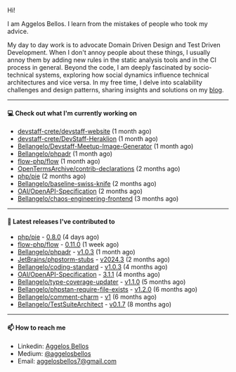 Hi!

I am Aggelos Bellos. I learn from the mistakes of people who took my advice.

My day to day work is to advocate Domain Driven Design and Test Driven Development. When I don't annoy people about these things, I usually annoy them by adding new rules in the static analysis tools and in the CI process in general.
Beyond the code, I am deeply fascinated by socio-technical systems, exploring how social dynamics influence technical architectures and vice versa.
In my free time, I delve into scalability challenges and design patterns, sharing insights and solutions on my [blog](https://medium.com/@aggelosbellos).

---

#### 💻 Check out what I'm currently working on

- [devstaff-crete/devstaff-website](https://github.com/devstaff-crete/devstaff-website) (1 month ago)
- [devstaff-crete/DevStaff-Heraklion](https://github.com/devstaff-crete/DevStaff-Heraklion) (1 month ago)
- [Bellangelo/Devstaff-Meetup-Image-Generator](https://github.com/Bellangelo/Devstaff-Meetup-Image-Generator) (1 month ago)
- [Bellangelo/phpadr](https://github.com/Bellangelo/phpadr) (1 month ago)
- [flow-php/flow](https://github.com/flow-php/flow) (1 month ago)
- [OpenTermsArchive/contrib-declarations](https://github.com/OpenTermsArchive/contrib-declarations) (2 months ago)
- [php/pie](https://github.com/php/pie) (2 months ago)
- [Bellangelo/baseline-swiss-knife](https://github.com/Bellangelo/baseline-swiss-knife) (2 months ago)
- [OAI/OpenAPI-Specification](https://github.com/OAI/OpenAPI-Specification) (2 months ago)
- [Bellangelo/chaos-engineering-frontend](https://github.com/Bellangelo/chaos-engineering-frontend) (3 months ago)

---

#### 🔭 Latest releases I've contributed to

- [php/pie](https://github.com/php/pie) - [0.8.0](https://github.com/php/pie/releases/tag/0.8.0) (4 days ago)
- [flow-php/flow](https://github.com/flow-php/flow) - [0.11.0](https://github.com/flow-php/flow/releases/tag/0.11.0) (1 week ago)
- [Bellangelo/phpadr](https://github.com/Bellangelo/phpadr) - [v1.0.3](https://github.com/Bellangelo/phpadr/releases/tag/v1.0.3) (1 month ago)
- [JetBrains/phpstorm-stubs](https://github.com/JetBrains/phpstorm-stubs) - [v2024.3](https://github.com/JetBrains/phpstorm-stubs/releases/tag/v2024.3) (2 months ago)
- [Bellangelo/coding-standard](https://github.com/Bellangelo/coding-standard) - [v1.0.3](https://github.com/Bellangelo/coding-standard/releases/tag/v1.0.3) (4 months ago)
- [OAI/OpenAPI-Specification](https://github.com/OAI/OpenAPI-Specification) - [3.1.1](https://github.com/OAI/OpenAPI-Specification/releases/tag/3.1.1) (4 months ago)
- [Bellangelo/type-coverage-updater](https://github.com/Bellangelo/type-coverage-updater) - [v1.1.0](https://github.com/Bellangelo/type-coverage-updater/releases/tag/v1.1.0) (5 months ago)
- [Bellangelo/phpstan-require-file-exists](https://github.com/Bellangelo/phpstan-require-file-exists) - [v1.2.0](https://github.com/Bellangelo/phpstan-require-file-exists/releases/tag/v1.2.0) (6 months ago)
- [Bellangelo/comment-charm](https://github.com/Bellangelo/comment-charm) - [v1](https://github.com/Bellangelo/comment-charm/releases/tag/v1) (6 months ago)
- [Bellangelo/TestSuiteArchitect](https://github.com/Bellangelo/TestSuiteArchitect) - [v0.1.7](https://github.com/Bellangelo/TestSuiteArchitect/releases/tag/v0.1.7) (8 months ago)

---

#### 📫 How to reach me

- Linkedin: [Aggelos Bellos](https://www.linkedin.com/in/aggelos-bellos/)
- Medium: [@aggelosbellos](https://medium.com/@aggelosbellos)
- Email: [aggelosbellos7@gmail.com](mailto:aggelosbellos7@gmail.com)